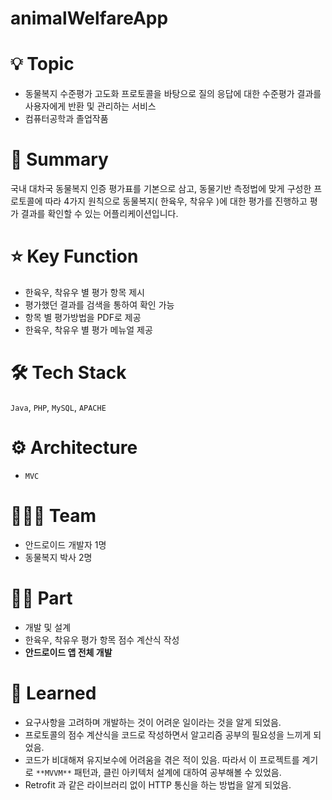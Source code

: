 # animalWelfareApp
# 💡 Topic

- 동물복지 수준평가 고도화 프로토콜을 바탕으로 질의 응답에 대한 수준평가 결과를 사용자에게 반환 및 관리하는 서비스
- 컴퓨터공학과 졸업작품

# 📝 Summary

국내 대차국 동물복지 인증 평가표를 기본으로 삼고, 동물기반 측정법에 맞게 구성한 프로토콜에 따라 4가지 원칙으로  동물복지( 한육우, 착유우 )에 대한 평가를 진행하고 평가 결과를 확인할 수 있는 어플리케이션입니다.

# ⭐️ Key Function

- 한육우, 착유우 별 평가 항목 제시
- 평가했던 결과를 검색을 통하여 확인 가능
- 항목 별 평가방법을 PDF로 제공
- 한육우, 착유우 별 평가 메뉴얼 제공

# 🛠 Tech Stack

`Java`,  `PHP`, `MySQL`, `APACHE`

# ⚙️ Architecture

- `MVC`

# 🧑🏻‍💻 Team

- 안드로이드 개발자 1명
- 동물복지 박사 2명

# 🤚🏻 Part

- 개발 및 설계
- 한육우, 착유우 평가 항목 점수 계산식 작성
- **안드로이드 앱 전체 개발**

# 🤔 Learned

- 요구사항을 고려하며 개발하는 것이 어려운 일이라는 것을 알게 되었음.
- 프로토콜의 점수 계산식을 코드로 작성하면서 알고리즘 공부의 필요성을 느끼게 되었음.
- 코드가 비대해져 유지보수에 어려움을 겪은 적이 있음. 따라서 이 프로젝트를 계기로 `**MVVM**` 패턴과, 클린 아키텍처 설계에 대하여 공부해볼 수 있었음.
- Retrofit 과 같은 라이브러리 없이 HTTP 통신을 하는 방법을 알게 되었음.
